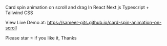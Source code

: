 Card spin animation on scroll and drag In React Next js Typescript + Tailwind CSS

View Live Demo at: https://sameer-gits.github.io/card-spin-animation-on-scroll

Please star ⭐ if you like it, Thanks
